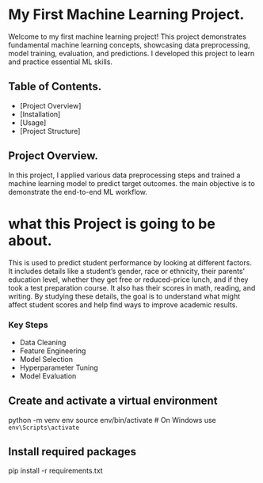 # My First Machine Learning Project.

Welcome to my first machine learning project! This project demonstrates fundamental machine learning concepts, showcasing data preprocessing, model training, evaluation, and predictions. I developed this project to learn and practice essential ML skills.


## Table of Contents.
- [Project Overview]
- [Installation]
- [Usage]
- [Project Structure]

## Project Overview.
In this project, I applied various data preprocessing steps and trained a machine learning model to predict target outcomes. the main objective is to demonstrate the end-to-end ML workflow.


# what this Project is going to be about.

This is used to predict student performance by looking at different factors. It includes details like a student’s gender, race or ethnicity, their parents' education level, whether they get free or reduced-price lunch, and if they took a test preparation course. It also has their scores in math, reading, and writing. By studying these details, the goal is to understand what might affect student scores and help find ways to improve academic results.

### Key Steps
- Data Cleaning
- Feature Engineering
- Model Selection
- Hyperparameter Tuning
- Model Evaluation


## Create and activate a virtual environment 

python -m venv env
source env/bin/activate # On Windows use `env\Scripts\activate`

## Install required packages

pip install -r requirements.txt


